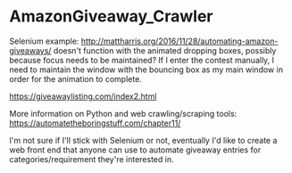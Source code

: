 # AmazonGiveaway_Crawler

Selenium example: 
http://mattharris.org/2016/11/28/automating-amazon-giveaways/
doesn't function with the animated dropping boxes, possibly because focus needs to be maintained? If I enter the contest manually, I need to maintain the window with the bouncing box as my main window in order for the animation to complete.

https://giveawaylisting.com/index2.html

More information on Python and web crawling/scraping tools:
https://automatetheboringstuff.com/chapter11/

I'm not sure if I'll stick with Selenium or not, eventually I'd like to create a web front end that anyone can use to automate giveaway entries for categories/requirement they're interested in.
